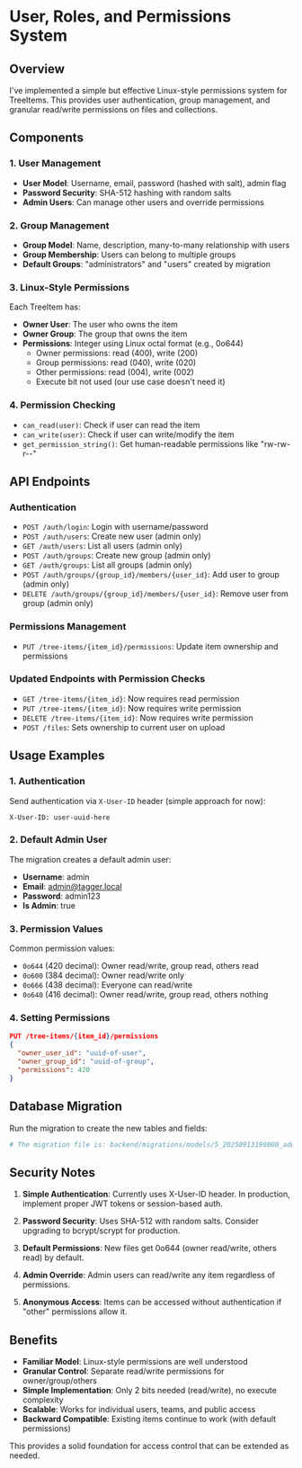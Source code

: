 # User, Roles, and Permissions System

## Overview

I've implemented a simple but effective Linux-style permissions system for TreeItems. This provides user authentication, group management, and granular read/write permissions on files and collections.

## Components

### 1. User Management
- **User Model**: Username, email, password (hashed with salt), admin flag
- **Password Security**: SHA-512 hashing with random salts
- **Admin Users**: Can manage other users and override permissions

### 2. Group Management  
- **Group Model**: Name, description, many-to-many relationship with users
- **Group Membership**: Users can belong to multiple groups
- **Default Groups**: "administrators" and "users" created by migration

### 3. Linux-Style Permissions
Each TreeItem has:
- **Owner User**: The user who owns the item
- **Owner Group**: The group that owns the item  
- **Permissions**: Integer using Linux octal format (e.g., 0o644)
  - Owner permissions: read (400), write (200)
  - Group permissions: read (040), write (020)
  - Other permissions: read (004), write (002)
  - Execute bit not used (our use case doesn't need it)

### 4. Permission Checking
- `can_read(user)`: Check if user can read the item
- `can_write(user)`: Check if user can write/modify the item
- `get_permission_string()`: Get human-readable permissions like "rw-rw-r--"

## API Endpoints

### Authentication
- `POST /auth/login`: Login with username/password
- `POST /auth/users`: Create new user (admin only)
- `GET /auth/users`: List all users (admin only)
- `POST /auth/groups`: Create new group (admin only)
- `GET /auth/groups`: List all groups (admin only)
- `POST /auth/groups/{group_id}/members/{user_id}`: Add user to group (admin only)
- `DELETE /auth/groups/{group_id}/members/{user_id}`: Remove user from group (admin only)

### Permissions Management
- `PUT /tree-items/{item_id}/permissions`: Update item ownership and permissions

### Updated Endpoints with Permission Checks
- `GET /tree-items/{item_id}`: Now requires read permission
- `PUT /tree-items/{item_id}`: Now requires write permission  
- `DELETE /tree-items/{item_id}`: Now requires write permission
- `POST /files`: Sets ownership to current user on upload

## Usage Examples

### 1. Authentication
Send authentication via `X-User-ID` header (simple approach for now):
```http
X-User-ID: user-uuid-here
```

### 2. Default Admin User
The migration creates a default admin user:
- **Username**: admin
- **Email**: admin@tagger.local
- **Password**: admin123
- **Is Admin**: true

### 3. Permission Values
Common permission values:
- `0o644` (420 decimal): Owner read/write, group read, others read
- `0o600` (384 decimal): Owner read/write only
- `0o666` (438 decimal): Everyone can read/write
- `0o640` (416 decimal): Owner read/write, group read, others nothing

### 4. Setting Permissions
```json
PUT /tree-items/{item_id}/permissions
{
  "owner_user_id": "uuid-of-user",
  "owner_group_id": "uuid-of-group", 
  "permissions": 420
}
```

## Database Migration

Run the migration to create the new tables and fields:
```bash
# The migration file is: backend/migrations/models/5_20250913190000_add_users_permissions.py
```

## Security Notes

1. **Simple Authentication**: Currently uses X-User-ID header. In production, implement proper JWT tokens or session-based auth.

2. **Password Security**: Uses SHA-512 with random salts. Consider upgrading to bcrypt/scrypt for production.

3. **Default Permissions**: New files get 0o644 (owner read/write, others read) by default.

4. **Admin Override**: Admin users can read/write any item regardless of permissions.

5. **Anonymous Access**: Items can be accessed without authentication if "other" permissions allow it.

## Benefits

- **Familiar Model**: Linux-style permissions are well understood
- **Granular Control**: Separate read/write permissions for owner/group/others
- **Simple Implementation**: Only 2 bits needed (read/write), no execute complexity
- **Scalable**: Works for individual users, teams, and public access
- **Backward Compatible**: Existing items continue to work (with default permissions)

This provides a solid foundation for access control that can be extended as needed.
